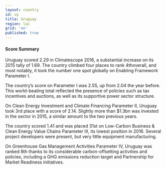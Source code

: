 ```yaml
---
layout: country
id: uy
title: Uruguay
region: lac
grid: 'on'
published: true
---
```




#### Score Summary

Uruguay scored 2.29 in Climatescope 2016, a substantial increase on its 2015 tally of 1.69. The country climbed four places to rank 4thoverall, and most notably, it took the number one spot globally on Enabling Framework Parameter I.

The country’s score on Parameter I was 2.55, up from 2.04 the year before. This world-beating total reflected the presence of policies such as tax incentives and auctions, as well as its supportive power sector structure. 

On Clean Energy Investment and Climate Financing Parameter II, Uruguay took 3rd place with a score of 2.14. Slightly more than $1.3bn was invested in the sector in 2015, a similar amount to the two previous years.

The country scored 1.41 and was placed 31st on Low-Carbon Business & Clean Energy Value Chains Parameter III, its lowest position in 2016. Several project developers were present, but very little equipment manufacturing.

On Greenhouse Gas Management Activities Parameter IV, Uruguay was ranked 8th thanks to its considerable carbon-offsetting activities and policies, including a GHG emissions reduction target and Partnership for Market Readiness initiatives.